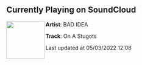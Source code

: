 ## Currently Playing on SoundCloud

[<img align="left" width="100" src="https://i1.sndcdn.com/artworks-Flzgd1JbHqfcURJ5-GlugWg-t500x500.jpg">](https://soundcloud.com/imnext/on-a-stugots)

**Artist**: BAD IDEA 

**Track**: On A Stugots

Last updated at 05/03/2022 12:08
